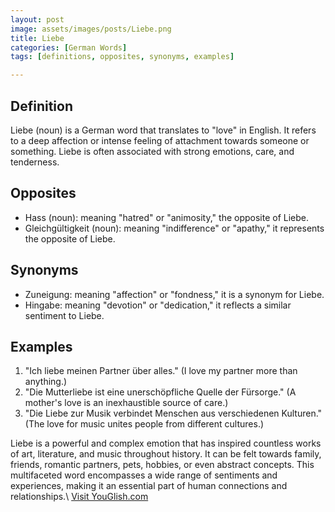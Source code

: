 ```yaml
---
layout: post
image: assets/images/posts/Liebe.png
title: Liebe
categories: [German Words]
tags: [definitions, opposites, synonyms, examples]

---
```


## Definition

Liebe (noun) is a German word that translates to "love" in English. It refers to a deep affection or intense feeling of attachment towards someone or something. Liebe is often associated with strong emotions, care, and tenderness.

## Opposites

- Hass (noun): meaning "hatred" or "animosity," the opposite of Liebe.
- Gleichgültigkeit (noun): meaning "indifference" or "apathy," it represents the opposite of Liebe.

## Synonyms

- Zuneigung: meaning "affection" or "fondness," it is a synonym for Liebe.
- Hingabe: meaning "devotion" or "dedication," it reflects a similar sentiment to Liebe.

## Examples

1. "Ich liebe meinen Partner über alles." (I love my partner more than anything.)
2. "Die Mutterliebe ist eine unerschöpfliche Quelle der Fürsorge." (A mother's love is an inexhaustible source of care.)
3. "Die Liebe zur Musik verbindet Menschen aus verschiedenen Kulturen." (The love for music unites people from different cultures.)

Liebe is a powerful and complex emotion that has inspired countless works of art, literature, and music throughout history. It can be felt towards family, friends, romantic partners, pets, hobbies, or even abstract concepts. This multifaceted word encompasses a wide range of sentiments and experiences, making it an essential part of human connections and relationships.\ <a id="yg-widget-0" class="youglish-widget" data-query="Liebe" data-lang="german" data-components="8412" data-auto-start="0" data-bkg-color="theme_light" data-title="How%20to%20pronounce%20Liebe%20in%20German"  rel="nofollow" href="https://youglish.com">Visit YouGlish.com</a><script async src="https://youglish.com/public/emb/widget.js" charset="utf-8"></script>